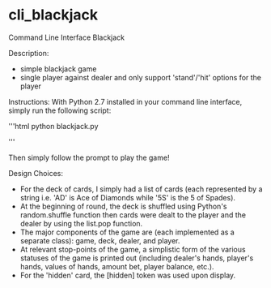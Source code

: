 # cli_blackjack

Command Line Interface Blackjack


Description:

- simple blackjack game
- single player against dealer and only support 'stand'/'hit' options for the player

Instructions: 
With Python 2.7 installed in your command line interface, simply run the following script:

'''html
python blackjack.py

'''

Then simply follow the prompt to play the game!


Design Choices:
- For the deck of cards, I simply had a list of cards (each represented by a string i.e. 'AD' is Ace of Diamonds while '5S' is the 5 of Spades). 
- At the beginning of round, the deck is shuffled using Python's random.shuffle function then cards were dealt to the player and the dealer by using the list.pop function.
- The major components of the game are (each implemented as a separate class): game, deck, dealer, and player.
- At relevant stop-points of the game, a simplistic form of the various statuses of the game is printed out (including dealer's hands, player's hands, values of hands, amount bet, player balance, etc.).
- For the 'hidden' card, the [hidden] token was used upon display.